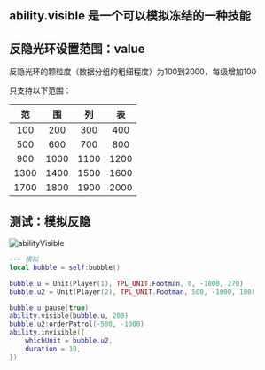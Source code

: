 ## ability.visible 是一个可以模拟冻结的一种技能

## 反隐光环设置范围：value

反隐光环的颗粒度（数据分组的粗细程度）为100到2000，每级增加100

只支持以下范围：

|  范   |  围   |  列   |  表   |
|:----:|:----:|:----:|:----:|
| 100  | 200  | 300  | 400  |
| 500  | 600  | 700  | 800  |
| 900  | 1000 | 1100 | 1200 |
| 1300 | 1400 | 1500 | 1600 |
| 1700 | 1800 | 1900 | 2000 |

## 测试：模拟反隐

![abilityVisible](/abilityVisible.gif)

```lua
--- 模拟
local bubble = self:bubble()

bubble.u = Unit(Player(1), TPL_UNIT.Footman, 0, -1000, 270)
bubble.u2 = Unit(Player(2), TPL_UNIT.Footman, 500, -1000, 180)

bubble.u:pause(true)
ability.visible(bubble.u, 200)
bubble.u2:orderPatrol(-500, -1000)
ability.invisible({
    whichUnit = bubble.u2,
    duration = 10,
})
```